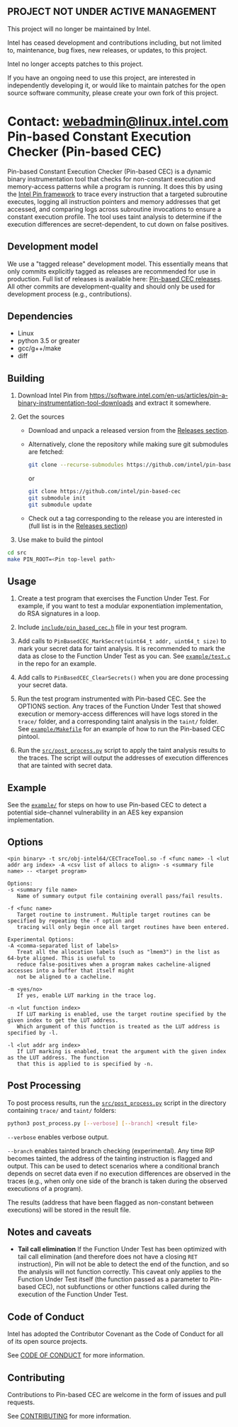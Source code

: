 ## PROJECT NOT UNDER ACTIVE MANAGEMENT

This project will no longer be maintained by Intel.

Intel has ceased development and contributions including, but not limited to, maintenance, bug fixes, new releases, or updates, to this project.  

Intel no longer accepts patches to this project.

If you have an ongoing need to use this project, are interested in independently developing it, or would like to maintain patches for the open source software community, please create your own fork of this project.  

Contact: webadmin@linux.intel.com
Pin-based Constant Execution Checker (Pin-based CEC)
====================================================

Pin-based Constant Execution Checker (Pin-based CEC) is a dynamic binary instrumentation tool that checks for non-constant execution and memory-access patterns while a program is running. It does this by using the [Intel Pin framework](https://www.intel.com/content/www/us/en/developer/articles/tool/pin-a-dynamic-binary-instrumentation-tool.html) to trace every instruction that a targeted subroutine executes, logging all instruction pointers and memory addresses that get accessed, and comparing logs across subroutine invocations to ensure a constant execution profile. The tool uses taint analysis to determine if the execution differences are secret-dependent, to cut down on false positives.

Development model
-----------------

We use a "tagged release" development model. This essentially means that only commits explicitly tagged as releases are recommended for use in production. Full list of releases is available here: [Pin-based CEC releases](https://github.com/intel/pin-based-cec/releases). All other commits are development-quality and should only be used for development process (e.g., contributions).

Dependencies
------------

- Linux
- python 3.5 or greater
- gcc/g++/make
- diff

Building
--------

1. Download Intel Pin from https://software.intel.com/en-us/articles/pin-a-binary-instrumentation-tool-downloads and extract it somewhere.

2. Get the sources

   - Download and unpack a released version from the [Releases section](https://github.com/intel/pin-based-cec/releases).

   - Alternatively, clone the repository while making sure git submodules are fetched:

      ```bash
      git clone --recurse-submodules https://github.com/intel/pin-based-cec
      ```

      or

      ```bash
      git clone https://github.com/intel/pin-based-cec
      git submodule init
      git submodule update
      ```

   - Check out a tag corresponding to the release you are interested in (full list is in the [Releases section](https://github.com/intel/pin-based-cec/releases))

3. Use make to build the pintool

```bash
cd src
make PIN_ROOT=<Pin top-level path>
```

Usage
-----

1. Create a test program that exercises the Function Under Test. For example, if you want to test a modular
exponentiation implementation, do RSA signatures in a loop.

1. Include [`include/pin_based_cec.h`](include/pin_based_cec.h) file in your test program.

1. Add calls to `PinBasedCEC_MarkSecret(uint64_t addr, uint64_t size)` to mark your secret data for taint analysis. It is recommended to mark the data as close to the Function Under Test as you can. See [`example/test.c`](example/test.c) in the repo for an example.

1. Add calls to `PinBasedCEC_ClearSecrets()` when you are done processing your secret data.

1. Run the test program instrumented with Pin-based CEC. See the OPTIONS section. Any traces of the Function Under Test that showed execution or memory-access differences will have logs stored in the `trace/` folder, and a corresponding taint analysis in the `taint/` folder. See [`example/Makefile`](example/Makefile) for an example of how to run the Pin-based CEC pintool.

1. Run the [`src/post_process.py`](src/post_process.py) script to apply the taint analysis results to the traces. The script will output the addresses of execution differences that are tainted with secret data.

Example
-------

See the [`example/`](example/) for steps on how to use Pin-based CEC to detect a potential side-channel vulnerability in an AES key expansion implementation.

Options
-------

```text
<pin binary> -t src/obj-intel64/CECTraceTool.so -f <func name> -l <lut addr arg index> -A <csv list of allocs to align> -s <summary file name> -- <target program>

Options:
-s <summary file name>
   Name of summary output file containing overall pass/fail results.

-f <func name>
   Target routine to instrument. Multiple target routines can be specified by repeating the -f option and
   tracing will only begin once all target routines have been entered.

Experimental Options:
-A <comma-separated list of labels>
   Treat all the allocation labels (such as "lmem3") in the list as 64-byte aligned. This is useful to
   reduce false-positives when a program makes cacheline-aligned accesses into a buffer that itself might
   not be aligned to a cacheline.

-m <yes/no>
   If yes, enable LUT marking in the trace log.

-n <lut function index>
   If LUT marking is enabled, use the target routine specified by the given index to get the LUT address.
   Which argument of this function is treated as the LUT address is specified by -l.

-l <lut addr arg index>
   If LUT marking is enabled, treat the argument with the given index as the LUT address. The function
   that this is applied to is specified by -n.
```

Post Processing
---------------

To post process results, run the [`src/post_process.py`](src/post_process.py) script in the directory containing `trace/` and `taint/` folders:

```bash
python3 post_process.py [--verbose] [--branch] <result file>
```

`--verbose` enables verbose output.

`--branch` enables tainted branch checking (experimental). Any time RIP becomes tainted, the address of the tainting instruction is flagged and output. This can be used to detect scenarios where a conditional branch depends on secret data even if no execution differences are observed in the traces (e.g., when only one side of the branch is taken during the observed executions of a program).

The results (address that have been flagged as non-constant between executions) will be stored in the result file.

Notes and caveats
-----------------

- __Tail call elimination__
If the Function Under Test has been optimized with tail call elimination (and therefore does not have a closing `RET` instruction), Pin will not be able to detect the end of the function, and so the analysis will not function correctly. This caveat only applies to the Function Under Test itself (the function passed as a parameter to Pin-based CEC), not subfunctions or other functions called during the execution of the Function Under Test.

Code of Conduct
---------------

Intel has adopted the Contributor Covenant as the Code of Conduct for all of its open source projects.

See [CODE OF CONDUCT](CODE_OF_CONDUCT.md) for more information.

Contributing
------------

Contributions to Pin-based CEC are welcome in the form of issues and pull requests.

See [CONTRIBUTING](CONTRIBUTING.md) for more information.
